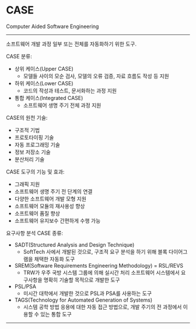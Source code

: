 
# CASE

Computer Aided Software Engineering

---

소프트웨어 개발 과정 일부 또는 전체를 자동화하기 위한 도구.

CASE 분류:

- 상위 케이스(Upper CASE)
	- 모델들 사이의 모순 검사, 모델의 오류 검증, 자료 흐름도 작성 등 지원
- 하위 케이스(Lower CASE)
	- 코드의 작성과 테스트, 문서화하는 과정 지원
- 통합 케이스(Integrated CASE)
	- 소프트웨어 생명 주기 전체 과정 지원

CASE의 원천 기술:

- 구조적 기법
- 프로토타이핑 기술
- 자동 프로그래밍 기술
- 정보 저장소 기술
- 분산처리 기술

CASE 도구의 기능 및 효과:

- 그래픽 지원
- 소프트웨어 생명 주기 전 단계의 연결
- 다양한 소프트웨어 개발 모형 지원
- 소프트웨어 모듈의 재사용성 향상
- 소프트웨어 품질 향상
- 소프트웨어 유지보수 간편하게 수행 가능

요구사항 분석 CASE 종류:

- SADT(Structured Analysis and Design Technique)
	- SoftTech 사에서 개발된 것으로, 구조적 요구 분석을 하기 위해 블록 다이어그램을 채택한 자동화 도구
- SREM(Software Requirements Engineering Methodology) = RSL/REVS
	- TRW가 우주 국방 시스템 그룹에 의해 실시간 처리 소프트웨어 시스템에서 요구사항을 명확히 기술할 목적으로 개발한 도구
- PSL/PSA
	- 미시간 대학에서 개발한 것으로 PSL과 PSA를 사용하는 도구
- TAGS(Technology for Automated Generation of Systems)
	- 시스템 공학 방법 응용에 대한 자동 접근 방법으로, 개발 주기의 전 과정에서 이용할 수 있는 통합 도구

---
